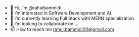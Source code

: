 - 👋 Hi, I’m @rahulbammidi
- 👀 I’m interested in Software Development and AI
- 🌱 I’m currently learning Full Stack with MERN specialization
- 💞️ I’m looking to collaborate on ...
- 📫 How to reach me rahul.bammidi00@gmail.com 

<!---
rahulbammidi/rahulbammidi is a ✨ special ✨ repository because its `README.md` (this file) appears on your GitHub profile.
You can click the Preview link to take a look at your changes.
--->
